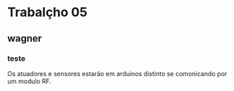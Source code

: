 # Trabalçho 05
## wagner
### teste
Os atuadores e sensores estarão em arduinos distinto se comonicando por um modulo RF.
